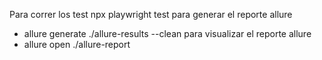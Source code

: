 Para correr los test
npx playwright test
 para generar el reporte allure
-  allure generate ./allure-results --clean
para visualizar el reporte allure
- allure open ./allure-report 

